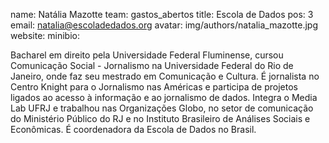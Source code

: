 name: Natália Mazotte
team: gastos_abertos
title: Escola de Dados
pos: 3
email: natalia@escoladedados.org
avatar: img/authors/natalia_mazotte.jpg
website: 
minibio:

Bacharel em direito pela Universidade Federal Fluminense, cursou Comunicação Social - Jornalismo na Universidade Federal do Rio de Janeiro, onde faz seu mestrado em Comunicação e Cultura. É jornalista no Centro Knight para o Jornalismo nas Américas e participa de projetos ligados ao acesso à informação e ao jornalismo de dados. Integra o Media Lab UFRJ e trabalhou nas Organizações Globo, no setor de comunicação do Ministério Público do RJ e no Instituto Brasileiro de Análises Sociais e Econômicas. É coordenadora da Escola de Dados no Brasil.
